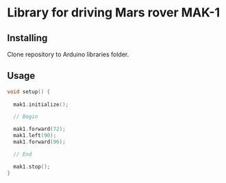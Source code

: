 # Library for driving Mars rover MAK-1

## Installing

Clone repository to Arduino libraries folder.

## Usage

```cpp
void setup() {
  
  mak1.initialize();

  // Begin

  mak1.forward(72);
  mak1.left(90); 
  mak1.forward(96);

  // End

  mak1.stop();
}
```
